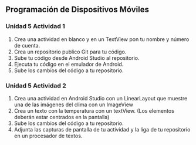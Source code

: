 ## Programación de Dispositivos Móviles

### Unidad 5 Actividad 1

1. Crea una actividad en blanco y en un TextView pon tu nombre y número de cuenta.
2. Crea un repositorio publico Git para tu código.
3. Sube tu código desde Android Studio al repositorio.
4. Ejecuta tu código en el emulador de Android.
5. Sube los cambios del código a tu repositorio.

### Unidad 5 Actividad 2
1. Crea una actividad en Android Studio con un LinearLayout que muestre una de las imágenes del clima con un ImageView
2. Crea un texto con la temperatura con un textView. (Los elementos deberán estar centrados en la pantalla)
3. Sube los cambios del código a tu repositorio.
4. Adjunta las capturas de pantalla de tu actividad y la liga de tu repositorio en un procesador de textos.